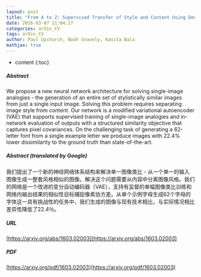 ```yaml
---
layout: post
title: "From A to Z: Supervised Transfer of Style and Content Using Deep Neural Network Generators"
date: 2016-03-07 11:04:17
categories: arXiv_CV
tags: arXiv_CV
author: Paul Upchurch, Noah Snavely, Kavita Bala
mathjax: true
---
```


* content
{:toc}

##### Abstract
We propose a new neural network architecture for solving single-image analogies - the generation of an entire set of stylistically similar images from just a single input image. Solving this problem requires separating image style from content. Our network is a modified variational autoencoder (VAE) that supports supervised training of single-image analogies and in-network evaluation of outputs with a structured similarity objective that captures pixel covariances. On the challenging task of generating a 62-letter font from a single example letter we produce images with 22.4% lower dissimilarity to the ground truth than state-of-the-art.

##### Abstract (translated by Google)
我们提出了一个新的神经网络体系结构来解决单一图像类比 - 从一个单一的输入图像生成一整套风格相似的图像。解决这个问题需要从内容中分离图像风格。我们的网络是一个改进的变分自动编码器（VAE），支持有监督的单幅图像类比训练和网络内输出结果的相似性目标捕捉像素协方差。从单个示例字母生成62个字母的字体这一具有挑战性的任务中，我们生成的图像与现有技术相比，与实际情况相比差异性降低了22.4％。

##### URL
[https://arxiv.org/abs/1603.02003](https://arxiv.org/abs/1603.02003)

##### PDF
[https://arxiv.org/pdf/1603.02003](https://arxiv.org/pdf/1603.02003)

